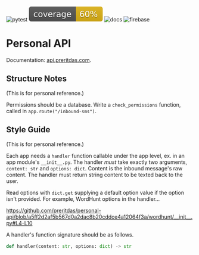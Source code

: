 ![pytest](https://github.com/preritdas/personal-api/actions/workflows/pytest.yml/badge.svg)
![coverage](tests/badge.svg)
![docs](https://github.com/preritdas/personal-api/actions/workflows/sphinx.yml/badge.svg)
![firebase](https://github.com/preritdas/personal-api/actions/workflows/firebase-hosting-merge.yml/badge.svg)


# Personal API

Documentation: [api.preritdas.com](https://api.preritdas.com). 


## Structure Notes

(This is for personal reference.)

Permissions should be a database. Write a `check_permissions` function, called in `app.route("/inbound-sms")`. 


## Style Guide

(This is for personal reference.)

Each app needs a `handler` function callable under the app level, ex. in an app module's `__init__.py`. The handler *must* take exactly two arguments, `content: str` and `options: dict`. Content is the inbound message's raw content. The handler must return string content to be texted back to the user.

Read options with `dict.get` supplying a default option value if the option isn't provided. For example, WordHunt options in the handler...

https://github.com/preritdas/personal-api/blob/a5ff2d2af5b567d0a2dac8b20cddce4a12064f3a/wordhunt/__init__.py#L4-L10

A handler's function signature should be as follows.

```python
def handler(content: str, options: dict) -> str
```



